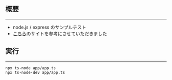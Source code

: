 ## 概要

---

- node.js / express のサンプルテスト
- [こちら](https://qiita.com/macaroniSalad0141/items/5e00aa96138d169dabf5)のサイトを参考にさせていただきました


## 実行

---

```
npx ts-node app/app.ts
npx ts-node-dev app/app.ts
```
